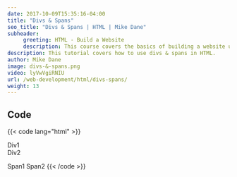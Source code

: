 ```yaml
---
date: 2017-10-09T15:35:16-04:00
title: "Divs & Spans"
seo_title: "Divs & Spans | HTML | Mike Dane"
subheader:
     greeting: HTML - Build a Website
     description: This course covers the basics of building a website using HTML. Work your way through the videos and we'll teach you everything you need to know to create a basic website!
description: This tutorial covers how to use divs & spans in HTML.
author: Mike Dane
image: divs-&-spans.png
video: lyVwVgiRNIU
url: /web-development/html/divs-spans/
weight: 13
---
```


## Code

{{< code lang="html" >}}
<div>Div1</div>
<div>Div2</div>

<span>Span1</span>
<span>Span2</span>
{{< /code >}}